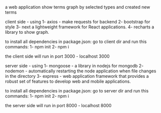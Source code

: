 a web application show terms graph by selected types and created new terms

client side - using 
1- axios - make requests for backend
2- bootstrap for style 
3- next a lightweight framework for React applications.
4- recharts a library to show graph.


to install all dependencies in package.json:
go to client dir and run this commands: 
1- npm init 
2- npm i 

the client side will run in port 3000 - localhost 3000



server side - using 
1- mongoose - a library in nodejs for mongodb
2- nodemon - automatically restarting the node application when file changes in the directory 
3- express - web application framework that provides a robust set of features to develop web and mobile applications.

to install all dependencies in package.json:
go to server dir and run this commands: 
1- npm init 
2- npm i 

the server side will run in port 8000 - localhost 8000

